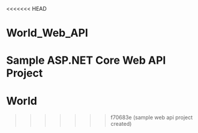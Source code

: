 <<<<<<< HEAD
# World_Web_API
Sample ASP.NET Core Web API Project
=======
# World
>>>>>>> f70683e (sample web api project created)

